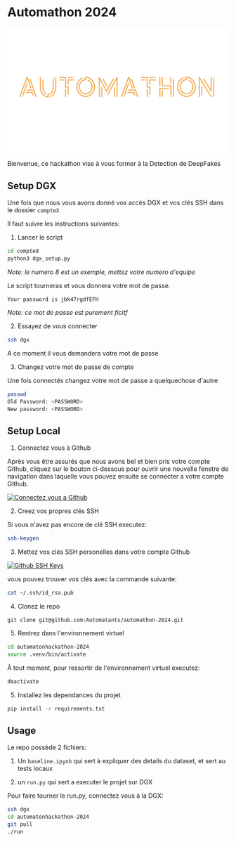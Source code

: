 # Automathon 2024

![](./images/automathon.png)

Bienvenue, ce hackathon vise à vous former à la Detection de DeepFakes


## Setup DGX

Une fois que nous vous avons donné vos accès DGX et vos clés SSH dans le dossier `compteX`

Il faut suivre les instructions suivantes:

1. Lancer le script

```bash
cd compte8
python3 dgx_setup.py
```

*Note: le numero 8 est un exemple, mettez votre numero d'equipe*

Le script tourneras et vous donnera votre mot de passe.

```
Your password is jbk47rgdfEFH
```

*Note: ce mot de passe est purement ficitf*

2. Essayez de vous connecter

```bash
ssh dgx
```
A ce moment il vous demandera votre mot de passe

3. Changez votre mot de passe de compte

Une fois connectés changez votre mot de passe a quelquechose d'autre

```bash
passwd
Old Password: <PASSWORD>
New password: <PASSWORD>
```

## Setup Local

1. Connectez vous à Github

Après vous être assurés que nous avons bel et bien pris votre compte Github, cliquez sur le bouton ci-dessous pour ouvrir une nouvelle fenetre de navigation dans laquelle vous pouvez ensuite se connecter a votre compte Github.

[![Connectez vous a Github](https://img.shields.io/badge/-Connect%20to%20Github-black?style=flat&logoColor=white&color=blueviolet)](https://github.com/)

2. Creez vos propres clés SSH

Si vous n'avez pas encore de clé SSH executez:

```bash
ssh-keygen
```

3. Mettez vos clés SSH personelles dans votre compte Github

[![Github SSH Keys](https://img.shields.io/badge/-Github%20SSH%20Keys-black?style=flat&logoColor=white&color=blueviolet)](https://github.com/settings/keys)

vous pouvez trouver vos clés avec la commande suivante:

```bash
cat ~/.ssh/id_rsa.pub
```

4. Clonez le repo

```
git clone git@github.com:Automatants/automathon-2024.git
```

5. Rentrez dans l'environnement virtuel

```bash
cd automatonhackathon-2024
source .venv/bin/activate
```

À tout moment, pour ressortir de  l'environnement virtuel executez:

```bash
deactivate
```

5. Installez les dependances du projet

```bash
pip install -r requirements.txt
```

## Usage

Le repo possède 2 fichiers:

1. Un `baseline.ipynb` qui sert à expliquer des details du dataset, et sert au tests locaux

2. un `run.py` qui sert a executer le projet sur DGX

Pour faire tourner le run.py, connectez vous à la DGX:

```bash
ssh dgx
cd automatonhackathon-2024
git pull
./run
```


